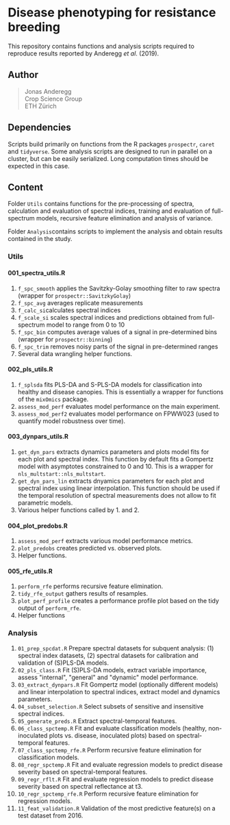 # Disease phenotyping for resistance breeding

This repository contains functions and analysis scripts required to reproduce results reported by Anderegg *et al*. (2019). 

## Author


> Jonas Anderegg  
> Crop Science Group  
> ETH Zürich  


## Dependencies

Scripts build primarily on functions from the R packages `prospectr`, `caret` and `tidyverse`. Some analysis scripts are designed to run in parallel on a cluster, but can be easily serialized. Long computation times should be expected in this case. 

## Content  

Folder `Utils` contains functions for the pre-processing of spectra, calculation and evaluation of spectral indices, training and evaluation of full-spectrum models, recursive feature elimination and analysis of variance. 

Folder `Analysis`contains scripts to implement the analysis and obtain results contained in the study. 

### Utils

#### 001_spectra_utils.R

1. `f_spc_smooth` applies the Savitzky-Golay smoothing filter to raw spectra (wrapper for `prospectr::SavitzkyGolay`)
2. `f_spc_avg` averages replicate measurements
3. `f_calc_si`calculates spectral indices
4. `f_scale_si` scales spectral indices and predictions obtained from full-spectrum model to range from 0 to 10
5. `f_spc_bin` computes average values of a signal in pre-determined bins (wrapper for `prospectr::binning`)
6. `f_spc_trim` removes noisy parts of the signal in pre-determined ranges
7. Several data wrangling helper functions. 

#### 002_pls_utils.R

1. `f_splsda` fits PLS-DA and S-PLS-DA models for classification into healthy and disease canopies. This is essentially a wrapper for functions of the `mixOmics` package. 
2. `assess_mod_perf` evaluates model performance on the main experiment.
3. `assess_mod_perf2` evaluates model performance on FPWW023 (used to quantify model robustness over time). 

#### 003_dynpars_utils.R

1. `get_dyn_pars` extracts dynamics parameters and plots model fits for each plot and spectral index. This function by default fits a Gompertz model with asymptotes constrained to 0 and 10. This is a wrapper for `nls_multstart::nls_multstart`.
2. `get_dyn_pars_lin` extracts dnyamics parameters for each plot and spectral index using linear interpolation. This function should be used if the temporal resolution of spectral measurements does not allow to fit parametric models. 
3. Various helper functions called by 1. and 2. 

#### 004_plot_predobs.R

1. `assess_mod_perf` extracts various model performance metrics.
2. `plot_predobs` creates predicted vs. observed plots. 
3. Helper functions. 

#### 005_rfe_utils.R
1. `perform_rfe` performs recursive feature elimination.
2. `tidy_rfe_output` gathers results of resamples.
3. `plot_perf_profile` creates a performance profile plot based on the tidy output of `perform_rfe`. 
4. Helper functions

### Analysis

1. `01_prep_spcdat.R` Prepare spectral datasets for subquent analysis: (1) spectral index datasets, (2) spectral datasets for calibration and validation of (S)PLS-DA models. 
2. `02_pls_class.R` Fit (S)PLS-DA models, extract variable importance, assess "internal", "general" and "dynamic" model performance. 
3. `03_extract_dynpars.R` Fit Gompertz model (optionally different models) and linear interpolation to spectral indices, extract model and dynamics parameters. 
4. `04_subset_selection.R` Select subsets of sensitive and insensitive spectral indices.
5. `05_generate_preds.R` Extract spectral-temporal features. 
6. `06_class_spctemp.R` Fit and evaluate classification models (healthy, non-inoculated plots vs. disease, inoculated plots) based on spectral-temporal features. 
7. `07_class_spctemp_rfe.R` Perform recursive feature elimination for classification models. 
8. `08_regr_spctemp.R` Fit and evaluate regression models to predict disease severity based on spectral-temporal features.
9. `09_regr_rflt.R` Fit and evaluate regression models to predict disease severity based on spectral reflectance at t3. 
10. `10_regr_spctemp_rfe.R` Perform recursive feature elimination for regression models. 
11. `11_feat_validation.R` Validation of the most predictive feature(s) on a test dataset from 2016.



